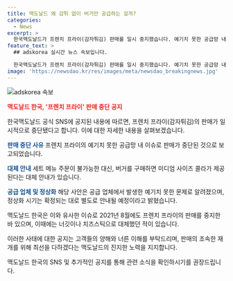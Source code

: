 ```yaml
---
title: 맥도날드 왜 감튀 없이 버거만 공급하는 걸까?
categories:
  - News
excerpt: >
  한국맥도날드가 프렌치 프라이(감자튀김) 판매를 일시 중지했습니다. 예기치 못한 공급망 내 이슈로 세트 메뉴 주문이 불가능하며, 버거만 구매 시 미디엄 콜라가 제공됩니다. 공급 업체의 문제로 인한 일시 중지로, 판매 재개 시기는 미정이나 노력 중이라고 밝혔습니다. 2021년에도 물류 대란으로 인해 감자튀김 대체 경험이 있었습니다. #맥도날드 #프렌치프라이 #감자튀김
feature_text: >
  ## adskorea 실시간 뉴스 속보입니다.

  한국맥도날드가 프렌치 프라이(감자튀김) 판매를 일시 중지했습니다. 예기치 못한 공급망 내 이슈로 세트 메뉴 주문이 불가능하며, 버거만 구매 시 미디엄 콜라가 제공됩니다. 공급 업체의 문제로 인한 일시 중지로, 판매 재개 시기는 미정이나 노력 중이라고 밝혔습니다. 2021년에도 물류 대란으로 인해 감자튀김 대체 경험이 있었습니다. #맥도날드 #프렌치프라이 #감자튀김
image: 'https://newsdao.kr/res/images/meta/newsdao_breakingnews.jpg'
---
```


<p><img src="https://newsdao.kr/res/images/meta/newsdao_breakingnews.jpg" alt="adskorea 속보" /></p>

<p><b><span style="color: #ee2323;">맥도날드 한국, '프렌치 프라이' 판매 중단 공지</span></b></p>

<p>한국맥도날드 공식 SNS에 공지된 내용에 따르면, 프렌치 프라이(감자튀김)의 판매가 일시적으로 중단됐다고 합니다. 이에 대한 자세한 내용을 살펴보겠습니다.</p>

<p><b><span style="color: #1a5490;">판매 중단 사유</span></b>
프렌치 프라이의 예기치 못한 공급망 내 이슈로 판매가 중단된 것으로 보고되었습니다.</p>

<p><b><span style="color: #1a5490;">대체 안내</span></b>
세트 메뉴 주문이 불가능한 대신, 버거를 구매하면 미디엄 사이즈 콜라가 제공된다는 대체 안내가 있습니다.</p>

<p><b><span style="color: #1a5490;">공급 업체 및 정상화</span></b>
해당 사안은 공급 업체에서 발생한 예기치 못한 문제로 알려졌으며, 정상화 시기는 확정되는 대로 별도로 안내될 예정이라고 밝혔습니다.</p>

<p>맥도날드 한국은 이와 유사한 이슈로 2021년 8월에도 프렌치 프라이의 판매를 중지한 바 있으며, 이때에는 너깃이나 치즈스틱으로 대체했던 적이 있습니다.</p>

<p>이러한 사태에 대한 공지는 고객들의 양해와 너른 이해를 부탁드리며, 판매의 조속한 재개를 위해 최선을 다하겠다는 맥도날드의 진지한 노력을 지지합니다.</p>

<p>맥도날드 한국의 SNS 및 추가적인 공지를 통해 관련 소식을 확인하시기를 권장드립니다.</p>

<p data-ke-size="size16">&nbsp;</p>

